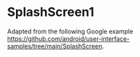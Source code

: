 # SplashScreen1
Adapted from the following Google example https://github.com/android/user-interface-samples/tree/main/SplashScreen.
